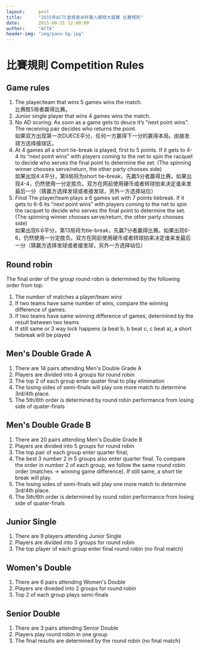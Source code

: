 ```yaml
---
layout:     post
title:      "2015年ACTC皇族香米杯華人網球大獎賽 比賽規則"
date:       2015-08-31 12:00:00
author:     "ACTA"
header-img: "img/pano-bg.jpg"
---
```

<h1 class="page-header">比賽規則 Competition Rules</h1>

<h2>Game rules</h2>
<ol>
  <li>The player/team that wins 5 games wins the match. <br>比赛胜5局者赢得比赛。</li>
  <li>Junior single player that wins 4 games wins the match.</li>
  <li>No AD scoring: As soon as a game gets to deuce it’s "next point wins". The receiving pair decides who returns the point.<br>如果双方出现第一次DUECE平分，任何一方赢得下一分的赢得本局。由接发球方选择接球区。</li>
  <li>At 4 games all a short tie-break is played, first to 5 points. If it gets to 4-4 its “next point wins” with players coming to the net to spin the racquet to decide who serves the final point to determine the set. (The spinning winner chooses serve/return, the other party chooses side)<br>如果出现4:4平分，第9局将为short tie-break，先赢5分者赢得比赛。如果出现4-4，仍然使用一分定胜负。双方在网前使用硬币或者转球拍来决定谁来发最后一分（猜赢方选择发球或者接发球，另外一方选择站位）</li>
  <li><em>Final</em> The player/team plays a 6 games set with 7 points tiebreak. If it gets to 6-6 its “next point wins” with players coming to the net to spin the racquet to decide who serves the final point to determine the set. (The spinning winner chooses serve/return, the other party chooses side)<br>如果出现6:6平分，第13局将为tie-break，先赢7分者赢得比赛。如果出现6-6，仍然使用一分定胜负。双方在网前使用硬币或者转球拍来决定谁来发最后一分（猜赢方选择发球或者接发球，另外一方选择站位）</li>
</ol>

<h2>Round robin</h2>
The final order of the group round robin is determined by the following order from top:
<ol>
  <li>The number of matches a player/team wins</li>
  <li>If two teams have same number of wins, compare the winning difference of games.</li>
  <li>If two teams have same winning difference of games, determined by the result between two teams</li>
  <li>If still same or 3 way lock happens (a beat b, b beat c, c beat a), a short tiebreak will be played</li>
</ol>

<h2>Men's Double Grade A</h2>
<ol>
  <li>There are 14 pairs attending Men's Double Grade A</li>
  <li>Players are divided into 4 groups for round robin</li>
  <li>The top 2 of each group enter quater final to play elimination</li>
  <li>The losing sides of semi-finals will play one more match to determine 3rd/4th place.</li>
  <li>The 5th/6th order is determined by round robin performance from losing side of quater-finals</li>
</ol>

<h2>Men's Double Grade B</h2>
<ol>
  <li>There are 20 pairs attending Men's Double Grade B</li>
  <li>Players are divided into 5 groups for round robin</li>
  <li>The top pair of each group enter quarter final;</li>
  <li>The best 3 number 2 in 5 groups also enter quarter final. To compare the order in number 2 of each group, we follow the same round robin order (matches -> winning game difference). If still same, a short tie break will play.
  <li>The losing sides of semi-finals will play one more match to determine 3rd/4th place.</li>
  <li>The 5th/6th order is determined by round robin performance from losing side of quater-finals</li>
</ol>


<h2>Junior Single</h2>
<ol>
  <li>There are 9 players attending Junior Single</li>
  <li>Players are divided into 3 groups for round robin</li>
  <li>The top player of each group enter final round robin (no final match)</li>
</ol>

<h2>Women's Double</h2>
<ol>
  <li>There are 6 pairs attending Women's Double</li>
  <li>Players are diveded into 2 groups for round robin</li>
  <li>Top 2 of each group plays semi-finals</li>
</ol>

<h2>Senior Double</h2>
<ol>
  <li>There are 3 pairs attending Senior Double</li>
  <li>Players play round robin in one group</li>
  <li>The final results are determined by the round robin (no final match)</li>
</ol>
